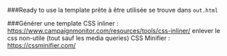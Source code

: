 ###Ready to use
la template prête à être utilisée se trouve dans ```out.html```

###Générer une template
CSS inliner : https://www.campaignmonitor.com/resources/tools/css-inliner/
enlever le css non-utile (tout sauf les media queries)
CSS Minifier : https://cssminifier.com/